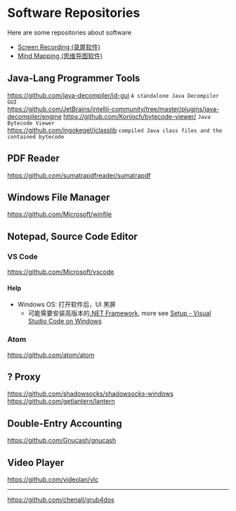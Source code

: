 # Software Repositories
Here are some repositories about software

* [Screen Recording (录屏软件)][software_screen_recording]
* [Mind Mapping (思维导图软件)][software_mind_mapping]


## Java-Lang Programmer Tools
https://github.com/java-decompiler/jd-gui ``` A standalone Java Decompiler GUI ```    
https://github.com/JetBrains/intellij-community/tree/master/plugins/java-decompiler/engine
https://github.com/Konloch/bytecode-viewer/ ``` Java Bytecode Viewer ```    
https://github.com/ingokegel/jclasslib  ``` compiled Java class files and the contained bytecode ```    

## PDF Reader
https://github.com/sumatrapdfreader/sumatrapdf    

## Windows File Manager
https://github.com/Microsoft/winfile    

## Notepad, Source Code Editor
### VS Code
https://github.com/Microsoft/vscode    
#### Help
* Windows OS: 打开软件后，UI 黑屏
  * 可能需要安装高版本的[.NET Framework](https://dotnet.microsoft.com/download/dotnet-framework), more see [Setup - Visual Studio Code on Windows](https://code.visualstudio.com/docs/setup/windows)
### Atom
https://github.com/atom/atom    

## ? Proxy
https://github.com/shadowsocks/shadowsocks-windows    
https://github.com/getlantern/lantern    

## Double-Entry Accounting
https://github.com/Gnucash/gnucash    

## Video Player
https://github.com/videolan/vlc    

--------

https://github.com/chenall/grub4dos    



[software_mind_mapping]:     software_mind_mapping.md
[software_screen_recording]: software_screen_recording.md
